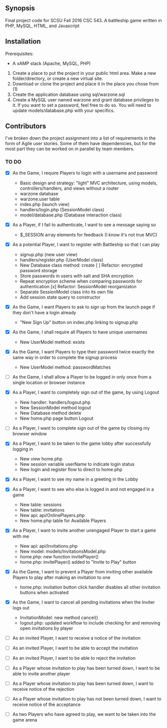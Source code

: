 ## Synopsis

Final project code for SCSU Fall 2016 CSC 543. A battleship game written in PHP, MySQL, HTML, and Javascript

## Installation

Prerequisites:
* A xAMP stack (Apache, MySQL, PHP)

1. Create a place to put the project in your public html area. Make a new folder/directory, or create a new virtual site.
2. Download or clone the project and place it in the place you chose from (1)
3. Create the application database using sql/warzone.sql
4. Create a MySQL user named warzone and grant database privileges to it. If you want to set a password, feel free to do so. You will need to update models/database.php with your specifics.

## Contributors

I've broken down the project assignment into a list of requirements in the form of Agile user stories. Some of them have dependenicies, but for the most part they can be worked on in parallel by team members.

### TO DO

- [x] As the Game, I require Players to login with a username and password
    * Basic design and strategy: "light" MVC architecture, using models, controllers/handlers, and views without a router
    * warzone database
    * warzone.user table
    * index.php (launch view)
    * handlers/login.php (SessionModel class)
    * model/database.php (Database interaction class)
- [x] As a Player, if I fail to authenticate, I want to see a message saying so
    * $_SESSION array elements for feedback (I know it's not true MVC)
- [x] As a potential Player, I want to register with Battleship so that I can play
    * signup.php (new user view)
    * handlers/register.php (UserModel class)
    * New Database class method: create
  [ ] Refactor: encrypted password storage
    * Store passwords in users with salt and SHA encryption
    * Repeat encryption scheme when comparing passwords for authentication
  [x] Refactor: SessionModel reorganizaton
    * Separate SessionModel class into its own file
    * Add session state query to constructor
- [x] As the Game, I want Players to ask to sign up from the launch page if they don't have a login already
    * "New Sign Up" button on index.php linking to signup.php  
- [x] As the Game, I shall require all Players to have unique usernames
    * New UserModel method: exists
- [x] As the Game, I want Players to type their password twice exactly the same way in order to complete the signup process
    * New UserModel method: passwordMatches
- [ ] As the Game, I shall allow a Player to be logged in only once from a single location or browser instance
- [x] As a Player, I want to completely sign out of the game, by using Logout
    * New handler: handlers/logout.php
    * New SessionModel method logout
    * New Database method delete
    * New home.php page button Logout
- [ ] As a Player, I want to complete sign out of the game by closing my browser window
- [x] As a Player, I want to be taken to the game lobby after successfully logging in
    * New view home.php
    * New session variable userName to indicate login status
    * New login and register flow to direct to home.php
- [x] As a Player, I want to see my name in a greeting in the Lobby
- [x] As a Player, I want to see who else is logged in and not engaged in a game
    * New table: sessions
    * New table: invitations
    * New api: api/OnlinePlayers.php
    * New home.php table for Available Players
- [x] As a Player, I want to invite another unengaged Player to start a game with me
    * New api: api/Invitations.php
    * New model: models/InvitationsModel.php
    * home.php: new function invitePlayer()
    * home.php: invitePlayer() added to "Invite to Play" button
- [x] As the Game, I want to prevent a Player from inviting other available Players to play after making an invitation to one
	* home.php: invitation button click handler disables all other invitation buttons when activated
- [x] As the Game, I want to cancel all pending invitations when the Inviter logs out
	* InvitationModel: new method cancel()
	* logout.php: updated workflow to include checking for and removing open invitations by player
- [ ] As an invited Player, I want to receive a notice of the invitation
- [ ] As an invited Player, I want to be able to accept the invitation
- [ ] As an invited Player, I want to be able to reject the invitation
- [ ] As a Player whose invitation to play has been turned down, I want to be able to invite another player
- [ ] As a Player whose invitation to play has been turned down, I want to receive notice of the rejection
- [ ] As a Player whose invitation to play has not been turned down, I want to receive notice of the acceptance
- [ ] As two Players who have agreed to play, we want to be taken into the game arena


